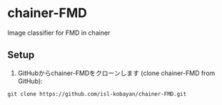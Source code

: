 # chainer-FMD
Image classifier for FMD in chainer

## Setup
1. GitHubからchainer-FMDをクローンします (clone chainer-FMD from GitHub):
```
git clone https://github.com/isl-kobayan/chainer-FMD.git
```
